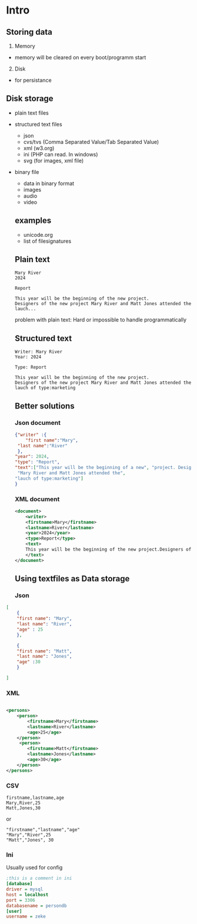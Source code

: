 # Intro

## Storing data

1. Memory
 - memory will be cleared on every boot/programm start
2. Disk
 - for persistance

 ## Disk storage
 - plain text files
 - structured text files
    - json
    - cvs/tvs (Comma Separated Value/Tab Separated Value)
    - xml (w3.org)
    - ini (PHP can read. In windows)
    - svg (for images, xml file)
- binary file
    - data in binary format
    - images
    - audio
    - video

    ## examples

    -   unicode.org
    -   list of filesignatures

    ## Plain text
    ```
    Mary River
    2024

    Report

    This year will be the beginning of the new project.
    Designers of the new project Mary River and Matt Jones attended the lauch...
    ```
    problem with plain text: Hard or impossible to handle programmatically

    ## Structured text
    ```
    Writer: Mary River
    Year: 2024

    Type: Report

    This year will be the beginning of the new project.
    Designers of the new project Mary River and Matt Jones attended the lauch of type:marketing
    ```

    ## Better solutions

    ### Json document

    ``` json
    {"writer" :{
        "first name":"Mary",
     "last name":"River"
     },
    "year": 2024,
    "type": "Report",
    "text":["This year will be the beginning of a new", "project. Designers of the new project",
     "Mary River and Matt Jones attended the",
    "lauch of type:marketing"]
    }
    ```
    ### XML document
    ```xml
    <document>
        <writer>
        <firstname>Mary</firstname>
        <lastname>River</lastname>
        <year>2024</year>
        <type>Report</type>
        <text>
        This year will be the beginning of the new project.Designers of the new project Mary River and Matt Jones attended the lauch of type:marketing
        </text>
    </document>

    ```
    ## Using textfiles as Data storage

    ### Json
```json
[
    {
    "first name": "Mary",
    "last name": "River",
    "age" : 25
    },

    {
    "first name": "Matt",
    "last name": "Jones",
    "age" :30
    }

]
```

### XML
```xml

<persons>
    <person>
        <firstname>Mary</firstname>
        <lastname>River</lastname>
        <age>25</age>
    </person>
     <person>
        <firstname>Matt</firstname>
        <lastname>Jones</lastname>
        <age>30</age>
    </person>
</persons>

```

### CSV
```csv
firstname,lastname,age
Mary,River,25
Matt,Jones,30
```
or
```csv
"firstname","lastname","age"
"Mary","River",25
"Matt","Jones", 30
```

### Ini

Usually used for config

```ini
;this is a comment in ini
[database]
driver = mysql
host = localhost 
port = 3306
databasename = persondb
[user]
username = zeke
```